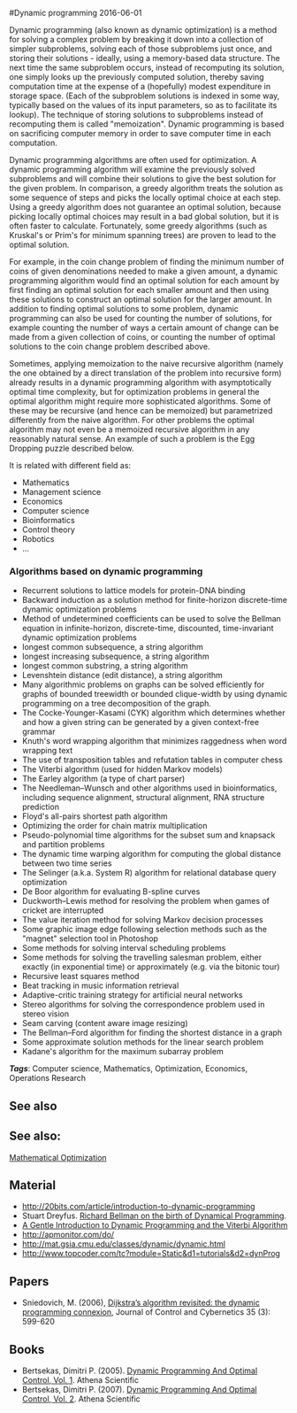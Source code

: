 
#Dynamic programming
2016-06-01

Dynamic programming (also known as dynamic optimization) is a method for solving a complex problem by breaking it down into a collection of simpler subproblems, solving each of those subproblems just once, and storing their solutions - ideally, using a memory-based data structure. The next time the same subproblem occurs, instead of recomputing its solution, one simply looks up the previously computed solution, thereby saving computation time at the expense of a (hopefully) modest expenditure in storage space. (Each of the subproblem solutions is indexed in some way, typically based on the values of its input parameters, so as to facilitate its lookup). The technique of storing solutions to subproblems instead of recomputing them is called "memoization". Dynamic programming is based on sacrificing computer memory in order to save computer time in each computation.

Dynamic programming algorithms are often used for optimization. A dynamic programming algorithm will examine the previously solved subproblems and will combine their solutions to give the best solution for the given problem. In comparison, a greedy algorithm treats the solution as some sequence of steps and picks the locally optimal choice at each step. Using a greedy algorithm does not guarantee an optimal solution, because picking locally optimal choices may result in a bad global solution, but it is often faster to calculate. Fortunately, some greedy algorithms (such as Kruskal's or Prim's for minimum spanning trees) are proven to lead to the optimal solution.

For example, in the coin change problem of finding the minimum number of coins of given denominations needed to make a given amount, a dynamic programming algorithm would find an optimal solution for each amount by first finding an optimal solution for each smaller amount and then using these solutions to construct an optimal solution for the larger amount. In addition to finding optimal solutions to some problem, dynamic programming can also be used for counting the number of solutions, for example counting the number of ways a certain amount of change can be made from a given collection of coins, or counting the number of optimal solutions to the coin change problem described above.

Sometimes, applying memoization to the naive recursive algorithm (namely the one obtained by a direct translation of the problem into recursive form) already results in a dynamic programming algorithm with asymptotically optimal time complexity, but for optimization problems in general the optimal algorithm might require more sophisticated algorithms. Some of these may be recursive (and hence can be memoized) but parametrized differently from the naive algorithm. For other problems the optimal algorithm may not even be a memoized recursive algorithm in any reasonably natural sense. An example of such a problem is the Egg Dropping puzzle described below.

It is related with different field as:
* Mathematics
* Management science
* Economics
* Computer science
* Bioinformatics
* Control theory
* Robotics
* ...


### Algorithms based on dynamic programming
* Recurrent solutions to lattice models for protein-DNA binding
* Backward induction as a solution method for finite-horizon discrete-time dynamic optimization problems
* Method of undetermined coefficients can be used to solve the Bellman equation in infinite-horizon, discrete-time, discounted, time-invariant dynamic optimization problems
* longest common subsequence, a string algorithm
* longest increasing subsequence, a string algorithm
* longest common substring, a string algorithm
* Levenshtein distance (edit distance), a string algorithm
* Many algorithmic problems on graphs can be solved efficiently for graphs of bounded treewidth or bounded clique-width by using dynamic programming on a tree decomposition of the graph.
* The Cocke-Younger-Kasami (CYK) algorithm which determines whether and how a given string can be generated by a given context-free grammar
* Knuth's word wrapping algorithm that minimizes raggedness when word wrapping text
* The use of transposition tables and refutation tables in computer chess
* The Viterbi algorithm (used for hidden Markov models)
* The Earley algorithm (a type of chart parser)
* The Needleman–Wunsch and other algorithms used in bioinformatics, including sequence alignment, structural alignment, RNA structure prediction
* Floyd's all-pairs shortest path algorithm
* Optimizing the order for chain matrix multiplication
* Pseudo-polynomial time algorithms for the subset sum and knapsack and partition problems
* The dynamic time warping algorithm for computing the global distance between two time series
* The Selinger (a.k.a. System R) algorithm for relational database query optimization
* De Boor algorithm for evaluating B-spline curves
* Duckworth–Lewis method for resolving the problem when games of cricket are interrupted
* The value iteration method for solving Markov decision processes
* Some graphic image edge following selection methods such as the "magnet" selection tool in Photoshop
* Some methods for solving interval scheduling problems
* Some methods for solving the travelling salesman problem, either exactly (in exponential time) or approximately (e.g. via the bitonic tour)
* Recursive least squares method
* Beat tracking in music information retrieval
* Adaptive-critic training strategy for artificial neural networks
* Stereo algorithms for solving the correspondence problem used in stereo vision
* Seam carving (content aware image resizing)
* The Bellman–Ford algorithm for finding the shortest distance in a graph
* Some approximate solution methods for the linear search problem
* Kadane's algorithm for the maximum subarray problem

***Tags***: Computer science, Mathematics, Optimization, Economics, Operations Research

## See also
## See also:
[Mathematical Optimization](/mathematical_optimization)
## Material
* http://20bits.com/article/introduction-to-dynamic-programming
* Stuart Dreyfus. [Richard Bellman on the birth of Dynamical Programming](https://web.archive.org/web/20050110161049/http://www.wu-wien.ac.at/usr/h99c/h9951826/bellman_dynprog.pdf).
* [A Gentle Introduction to Dynamic Programming and the Viterbi Algorithm](http://www.cambridge.org/resources/0521882672/7934_kaeslin_dynpro_new.pdf)
* http://apmonitor.com/do/
* http://mat.gsia.cmu.edu/classes/dynamic/dynamic.html
* http://www.topcoder.com/tc?module=Static&d1=tutorials&d2=dynProg

## Papers
* Sniedovich, M. (2006), [Dijkstra’s algorithm revisited: the dynamic programming connexion](http://www.ifors.ms.unimelb.edu.au/tutorial/dijkstra_new/index.html), Journal of Control and Cybernetics 35 (3): 599-620

## Books
* Bertsekas, Dimitri P. (2005). [Dynamic Programming And Optimal Control, Vol. 1](https://www.goodreads.com/book/show/1352345.Dynamic_Programming_And_Optimal_Control_Vol_1). Athena Scientific
* Bertsekas, Dimitri P. (2007). [Dynamic Programming And Optimal Control, Vol. 2](https://www.goodreads.com/book/show/10635192-dynamic-programming-and-optimal-control-vol-2). Athena Scientific


